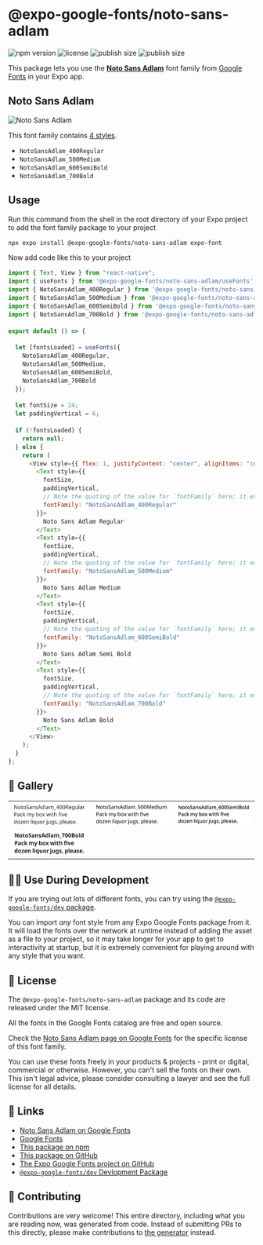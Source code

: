 # @expo-google-fonts/noto-sans-adlam

![npm version](https://flat.badgen.net/npm/v/@expo-google-fonts/noto-sans-adlam)
![license](https://flat.badgen.net/github/license/expo/google-fonts)
![publish size](https://flat.badgen.net/packagephobia/install/@expo-google-fonts/noto-sans-adlam)
![publish size](https://flat.badgen.net/packagephobia/publish/@expo-google-fonts/noto-sans-adlam)

This package lets you use the [**Noto Sans Adlam**](https://fonts.google.com/specimen/Noto+Sans+Adlam) font family from [Google Fonts](https://fonts.google.com/) in your Expo app.

## Noto Sans Adlam

![Noto Sans Adlam](./font-family.png)

This font family contains [4 styles](#-gallery).

- `NotoSansAdlam_400Regular`
- `NotoSansAdlam_500Medium`
- `NotoSansAdlam_600SemiBold`
- `NotoSansAdlam_700Bold`

## Usage

Run this command from the shell in the root directory of your Expo project to add the font family package to your project

```sh
npx expo install @expo-google-fonts/noto-sans-adlam expo-font
```

Now add code like this to your project

```js
import { Text, View } from "react-native";
import { useFonts } from '@expo-google-fonts/noto-sans-adlam/useFonts';
import { NotoSansAdlam_400Regular } from '@expo-google-fonts/noto-sans-adlam/400Regular';
import { NotoSansAdlam_500Medium } from '@expo-google-fonts/noto-sans-adlam/500Medium';
import { NotoSansAdlam_600SemiBold } from '@expo-google-fonts/noto-sans-adlam/600SemiBold';
import { NotoSansAdlam_700Bold } from '@expo-google-fonts/noto-sans-adlam/700Bold';

export default () => {

  let [fontsLoaded] = useFonts({
    NotoSansAdlam_400Regular, 
    NotoSansAdlam_500Medium, 
    NotoSansAdlam_600SemiBold, 
    NotoSansAdlam_700Bold
  });

  let fontSize = 24;
  let paddingVertical = 6;

  if (!fontsLoaded) {
    return null;
  } else {
    return (
      <View style={{ flex: 1, justifyContent: "center", alignItems: "center" }}>
        <Text style={{
          fontSize,
          paddingVertical,
          // Note the quoting of the value for `fontFamily` here; it expects a string!
          fontFamily: "NotoSansAdlam_400Regular"
        }}>
          Noto Sans Adlam Regular
        </Text>
        <Text style={{
          fontSize,
          paddingVertical,
          // Note the quoting of the value for `fontFamily` here; it expects a string!
          fontFamily: "NotoSansAdlam_500Medium"
        }}>
          Noto Sans Adlam Medium
        </Text>
        <Text style={{
          fontSize,
          paddingVertical,
          // Note the quoting of the value for `fontFamily` here; it expects a string!
          fontFamily: "NotoSansAdlam_600SemiBold"
        }}>
          Noto Sans Adlam Semi Bold
        </Text>
        <Text style={{
          fontSize,
          paddingVertical,
          // Note the quoting of the value for `fontFamily` here; it expects a string!
          fontFamily: "NotoSansAdlam_700Bold"
        }}>
          Noto Sans Adlam Bold
        </Text>
      </View>
    );
  }
};
```

## 🔡 Gallery


||||
|-|-|-|
|![NotoSansAdlam_400Regular](./400Regular/NotoSansAdlam_400Regular.ttf.png)|![NotoSansAdlam_500Medium](./500Medium/NotoSansAdlam_500Medium.ttf.png)|![NotoSansAdlam_600SemiBold](./600SemiBold/NotoSansAdlam_600SemiBold.ttf.png)||
|![NotoSansAdlam_700Bold](./700Bold/NotoSansAdlam_700Bold.ttf.png)||||


## 👩‍💻 Use During Development

If you are trying out lots of different fonts, you can try using the [`@expo-google-fonts/dev` package](https://github.com/expo/google-fonts/tree/master/font-packages/dev#readme).

You can import _any_ font style from any Expo Google Fonts package from it. It will load the fonts over the network at runtime instead of adding the asset as a file to your project, so it may take longer for your app to get to interactivity at startup, but it is extremely convenient for playing around with any style that you want.


## 📖 License

The `@expo-google-fonts/noto-sans-adlam` package and its code are released under the MIT license.

All the fonts in the Google Fonts catalog are free and open source.

Check the [Noto Sans Adlam page on Google Fonts](https://fonts.google.com/specimen/Noto+Sans+Adlam) for the specific license of this font family.

You can use these fonts freely in your products & projects - print or digital, commercial or otherwise. However, you can't sell the fonts on their own. This isn't legal advice, please consider consulting a lawyer and see the full license for all details.

## 🔗 Links

- [Noto Sans Adlam on Google Fonts](https://fonts.google.com/specimen/Noto+Sans+Adlam)
- [Google Fonts](https://fonts.google.com/)
- [This package on npm](https://www.npmjs.com/package/@expo-google-fonts/noto-sans-adlam)
- [This package on GitHub](https://github.com/expo/google-fonts/tree/master/font-packages/noto-sans-adlam)
- [The Expo Google Fonts project on GitHub](https://github.com/expo/google-fonts)
- [`@expo-google-fonts/dev` Devlopment Package](https://github.com/expo/google-fonts/tree/master/font-packages/dev)

## 🤝 Contributing

Contributions are very welcome! This entire directory, including what you are reading now, was generated from code. Instead of submitting PRs to this directly, please make contributions to [the generator](https://github.com/expo/google-fonts/tree/master/packages/generator) instead.
